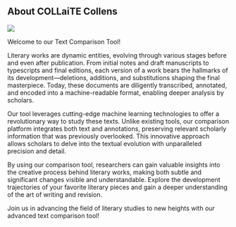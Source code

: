 <script lang="ts">
      import { base } from '$app/paths';
</script>
## About COLLaiTE Collens

<img src="{base}/images/COLLaiTE_v1.gif"/>

Welcome to our Text Comparison Tool!

Literary works are dynamic entities, evolving through various stages before and even after publication. From initial notes and draft manuscripts to typescripts and final editions, each version of a work bears the hallmarks of its development—deletions, additions, and substitutions shaping the final masterpiece. Today, these documents are diligently transcribed, annotated, and encoded into a machine-readable format, enabling deeper analysis by scholars.

Our tool leverages cutting-edge machine learning technologies to offer a revolutionary way to study these texts. Unlike existing tools, our comparison platform integrates both text and annotations, preserving relevant scholarly information that was previously overlooked. This innovative approach allows scholars to delve into the textual evolution with unparalleled precision and detail.

By using our comparison tool, researchers can gain valuable insights into the creative process behind literary works, making both subtle and significant changes visible and understandable. Explore the development trajectories of your favorite literary pieces and gain a deeper understanding of the art of writing and revision.

Join us in advancing the field of literary studies to new heights with our advanced text comparison tool!